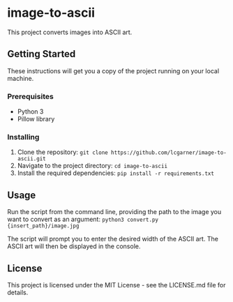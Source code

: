 # image-to-ascii

This project converts images into ASCII art. 

## Getting Started

These instructions will get you a copy of the project running on your local machine.

### Prerequisites

- Python 3
- Pillow library

### Installing

1. Clone the repository: `git clone https://github.com/lcgarner/image-to-ascii.git`
2. Navigate to the project directory: `cd image-to-ascii`
3. Install the required dependencies: `pip install -r requirements.txt`

## Usage

Run the script from the command line, providing the path to the image you want to convert as an argument: `python3 convert.py {insert_path}/image.jpg`

The script will prompt you to enter the desired width of the ASCII art. The ASCII art will then be displayed in the console.

## License

This project is licensed under the MIT License - see the LICENSE.md file for details.



